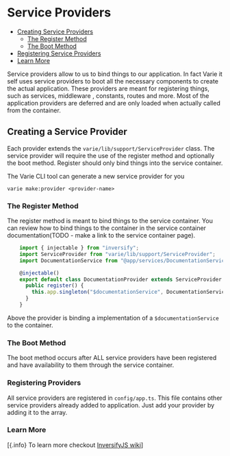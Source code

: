 # Service Providers

- [Creating Service Providers](#createing-service-providers)
  - [The Register Method](#the-register-method)
  - [The Boot Method](#the-boot-method)
- [Registering Service Providers](#registering-providers)
- [Learn More](#learn-more)

Service providers allow to us to bind things to our application. In fact Varie it self uses service providers to boot all the necessary components to create the actual application.
These providers are meant for registering things, such as services, middleware , constants, routes and more. Most of the application providers are deferred and are only loaded when actually called from the container.

## Creating a Service Provider

Each provider extends the `varie/lib/support/ServiceProvider` class. The service provider will require the use of the register method and optionally the boot method. Register should only bind things into the service container.

The Varie CLI tool can generate a new service provider for you

`varie make:provider <provider-name>`

### The Register Method

The register method is meant to bind things to the service container. You can review how to bind things to the container in the service container documentation(TODO - make a link to the service container page).

```js
    import { injectable } from "inversify";
    import ServiceProvider from "varie/lib/support/ServiceProvider";
    import DocumentationService from "@app/services/DocumentationService";

    @injectable()
    export default class DocumentationProvider extends ServiceProvider {
      public register() {
        this.app.singleton("$documentationService", DocumentationService);
      }
    }
```

Above the provider is binding a implementation of a `$documentationService` to the container.

### The Boot Method

The boot method occurs after ALL service providers have been registered and have availability to them through the service container.

### Registering Providers

All service providers are registered in `config/app.ts`. This file contains other service providers already added to application. Just add your provider by adding it to the array.

### Learn More

[{.info} To learn more checkout [InversifyJS wiki](https://github.com/inversify/InversifyJS/blob/master/wiki/readme.md)]
